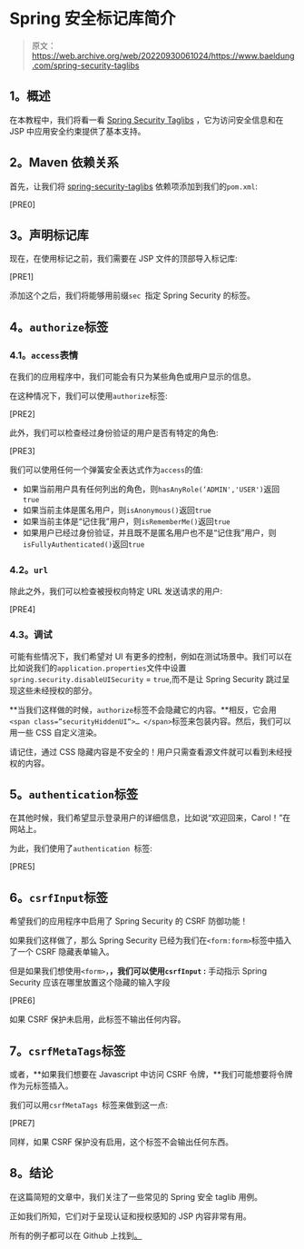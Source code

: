 # Spring 安全标记库简介

> 原文：<https://web.archive.org/web/20220930061024/https://www.baeldung.com/spring-security-taglibs>

## **1。概述**

在本教程中，我们将看一看 [Spring Security Taglibs](https://web.archive.org/web/20221129000745/https://docs.spring.io/spring-security/site/docs/5.0.7.RELEASE/reference/htmlsingle/#taglibs) ，它为访问安全信息和在 JSP 中应用安全约束提供了基本支持。

## **2。Maven 依赖关系**

首先，让我们将 [spring-security-taglibs](https://web.archive.org/web/20221129000745/https://search.maven.org/search?q=g:org.springframework.security%20AND%20a:spring-security-taglibs&core=gav) 依赖项添加到我们的`pom.xml`:

[PRE0]

## **3。声明标记库**

现在，在使用标记之前，我们需要在 JSP 文件的顶部导入标记库:

[PRE1]

添加这个之后，我们将能够用前缀`sec `指定 Spring Security 的标签。

## **4。`authorize`标签**

### **4.1。`access`表情**

在我们的应用程序中，我们可能会有只为某些角色或用户显示的信息。

在这种情况下，我们可以使用`authorize`标签:

[PRE2]

此外，我们可以检查经过身份验证的用户是否有特定的角色:

[PRE3]

我们可以使用任何一个弹簧安全表达式作为`access`的值:

*   如果当前用户具有任何列出的角色，则`hasAnyRole(‘ADMIN','USER')`返回`true`
*   如果当前主体是匿名用户，则`isAnonymous()`返回`true`
*   如果当前主体是“记住我”用户，则`isRememberMe()`返回`true`
*   如果用户已经过身份验证，并且既不是匿名用户也不是“记住我”用户，则`isFullyAuthenticated()`返回`true`

### **4.2。`url`**

除此之外，我们可以检查被授权向特定 URL 发送请求的用户:

[PRE4]

### **4.3。调试**

可能有些情况下，我们希望对 UI 有更多的控制，例如在测试场景中。我们可以在比如说我们的`application.properties`文件中设置`spring.security.disableUISecurity` = `true`,而不是让 Spring Security 跳过呈现这些未经授权的部分。

**当我们这样做的时候，`authorize`标签不会隐藏它的内容。**相反，它会用`<span class=”securityHiddenUI”>… </span>`标签来包装内容。然后，我们可以用一些 CSS 自定义渲染。

请记住，通过 CSS 隐藏内容是不安全的！用户只需查看源文件就可以看到未经授权的内容。

## **5。`authentication`标签**

在其他时候，我们希望显示登录用户的详细信息，比如说“欢迎回来，Carol！”在网站上。

为此，我们使用了`authentication `标签:

[PRE5]

## **6。`csrfInput`标签**

希望我们的应用程序中启用了 Spring Security 的 CSRF 防御功能！

如果我们这样做了，那么 Spring Security 已经为我们在`<form:form>`标签中插入了一个 CSRF 隐藏表单输入。

但是如果我们想使用`<form>`，**，我们可以使用`csrfInput` :** 手动指示 Spring Security 应该在哪里放置这个隐藏的输入字段

[PRE6]

如果 CSRF 保护未启用，此标签不输出任何内容。

## **7。`csrfMetaTags`标签**

或者，**如果我们想要在 Javascript 中访问 CSRF 令牌，**我们可能想要将令牌作为元标签插入。

我们可以用`csrfMetaTags `标签来做到这一点:

[PRE7]

同样，如果 CSRF 保护没有启用，这个标签不会输出任何东西。

## **8。结论**

在这篇简短的文章中，我们关注了一些常见的 Spring 安全 taglib 用例。

正如我们所知，它们对于呈现认证和授权感知的 JSP 内容非常有用。

所有的例子都可以在 Github 上找到[。](https://web.archive.org/web/20221129000745/https://github.com/eugenp/tutorials/tree/master/spring-boot-modules/spring-boot-security)